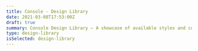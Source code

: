 ```yaml
---
title: Console - Design Library
date: 2021-03-08T17:53:00Z
draft: true
summary: Console Design Library — A showcase of available styles and components
type: design-library
isSelected: design-library
---
```


